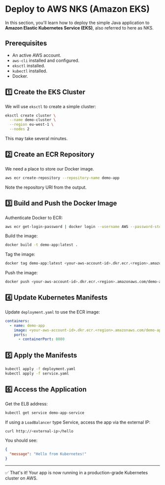 # Deploy to AWS NKS (Amazon EKS)

In this section, you'll learn how to deploy the simple Java application to **Amazon Elastic Kubernetes Service (EKS)**, also referred to here as NKS.

## Prerequisites

- An active AWS account.
- `aws-cli` installed and configured.
- `eksctl` installed.
- `kubectl` installed.
- Docker.

## 1️⃣ Create the EKS Cluster

We will use `eksctl` to create a simple cluster:

```bash
eksctl create cluster \
  --name demo-cluster \
  --region eu-west-1 \
  --nodes 2
```

This may take several minutes.

## 2️⃣ Create an ECR Repository

We need a place to store our Docker image.

```bash
aws ecr create-repository --repository-name demo-app
```

Note the repository URI from the output.

## 3️⃣ Build and Push the Docker Image

Authenticate Docker to ECR:

```bash
aws ecr get-login-password | docker login --username AWS --password-stdin <your-aws-account-id>.dkr.ecr.<region>.amazonaws.com
```

Build the image:

```bash
docker build -t demo-app:latest .
```

Tag the image:

```bash
docker tag demo-app:latest <your-aws-account-id>.dkr.ecr.<region>.amazonaws.com/demo-app:latest
```

Push the image:

```bash
docker push <your-aws-account-id>.dkr.ecr.<region>.amazonaws.com/demo-app:latest
```

## 4️⃣ Update Kubernetes Manifests

Update `deployment.yaml` to use the ECR image:

```yaml
containers:
  - name: demo-app
    image: <your-aws-account-id>.dkr.ecr.<region>.amazonaws.com/demo-app:latest
    ports:
      - containerPort: 8080
```

## 5️⃣ Apply the Manifests

```bash
kubectl apply -f deployment.yaml
kubectl apply -f service.yaml
```

## 6️⃣ Access the Application

Get the ELB address:

```bash
kubectl get service demo-app-service
```

If using a `LoadBalancer` type Service, access the app via the external IP:

```bash
curl http://<external-ip>/hello
```

You should see:

```json
{
  "message": "Hello from Kubernetes!"
}
```

---

✅ That's it! Your app is now running in a production-grade Kubernetes cluster on AWS.

